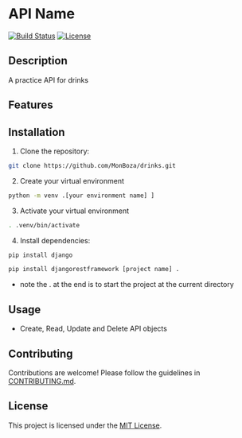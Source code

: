 # API Name

[![Build Status](https://img.shields.io/github/workflow/status/MonBoza/drinks/CI)](https://github.com/MonBoza/drinks.git)
[![License](https://img.shields.io/badge/license-MIT-blue.svg)](https://opensource.org/licenses/MIT)

## Description

A practice API for drinks

## Features

## Installation

1. Clone the repository:

```bash
git clone https://github.com/MonBoza/drinks.git
```

2. Create your virtual environment

```bash
python -m venv .[your environment name] ]
```

3. Activate your virtual environment

```bash
. .venv/bin/activate
```

4. Install dependencies:

```bash
pip install django
```

```bash
pip install djangorestframework [project name] .
```

- note the . at the end is to start the project at the current directory

## Usage

- Create, Read, Update and Delete API objects

## Contributing

Contributions are welcome! Please follow the guidelines in [CONTRIBUTING.md](CONTRIBUTING.md).

## License

This project is licensed under the [MIT License](LICENSE).
